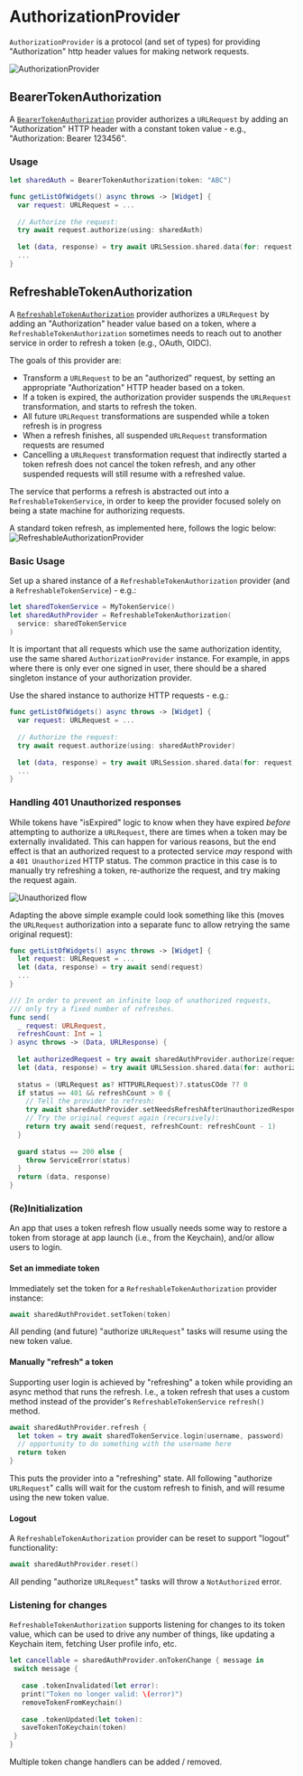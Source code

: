# AuthorizationProvider

`AuthorizationProvider` is a protocol (and set of types) for providing "Authorization" http header values for making network requests.

![AuthorizationProvider](images/authorization-overview.png)

## BearerTokenAuthorization

A [`BearerTokenAuthorization`](../Sources/Evident/Networking/Authorization/Providers/BearerTokenAuthorization.swift) provider authorizes a `URLRequest` by adding an "Authorization" HTTP header with a constant token value - e.g., "Authorization: Bearer 123456".

### Usage

```swift
let sharedAuth = BearerTokenAuthorization(token: "ABC")

func getListOfWidgets() async throws -> [Widget] {
  var request: URLRequest = ...
  
  // Authorize the request:
  try await request.authorize(using: sharedAuth)
  
  let (data, response) = try await URLSession.shared.data(for: request)
  ...
}
```



## RefreshableTokenAuthorization

A [`RefreshableTokenAuthorization`](../Sources/Evident/Networking/Authorization/Providers/RefreshableTokenAuthorization/RefreshableTokenAuthorization.swift) provider authorizes a `URLRequest` by adding an "Authorization" header value based on a token, where a `RefreshableTokenAuthorization` sometimes needs to reach out to another service in order to refresh a token (e.g., OAuth, OIDC).

The goals of this provider are:

- Transform a `URLRequest` to be an "authorized" request, by setting an appropriate "Authorization" HTTP header based on a token.
- If a token is expired, the authorization provider suspends the `URLRequest` transformation, and starts to refresh the token.
- All future `URLRequest` transformations are suspended while a token refresh is in progress
- When a refresh finishes, all suspended `URLRequest` transformation requests are resumed
- Cancelling a `URLRequest` transformation request that indirectly started a token refresh does not cancel the token refresh, and any other suspended requests will still resume with a refreshed value.

The service that performs a refresh is abstracted out into a `RefreshableTokenService`, in order to keep the provider focused solely on being a state machine for authorizing requests.

A standard token refresh, as implemented here, follows the logic below:
![RefreshableAuthorizationProvider](images/token-refresh-flow.png)

### Basic Usage

Set up a shared instance of a `RefreshableTokenAuthorization` provider (and a `RefreshableTokenService`) - e.g.:

```swift
let sharedTokenService = MyTokenService()
let sharedAuthProvider = RefreshableTokenAuthorization(
  service: sharedTokenService
)
```

It is important that all requests which use the same authorization identity, use the same shared `AuthorizationProvider` instance. For example, in apps where there is only ever one signed in user, there should be a shared singleton instance of your authorization provider.

Use the shared instance to authorize HTTP requests - e.g.:

```swift
func getListOfWidgets() async throws -> [Widget] {
  var request: URLRequest = ...
  
  // Authorize the request:
  try await request.authorize(using: sharedAuthProvider)
  
  let (data, response) = try await URLSession.shared.data(for: request)
  ...
}
```

### Handling 401 Unauthorized responses

While tokens have "isExpired" logic to know when they have expired _before_ attempting to authorize a `URLRequest`, there are times when a token may be externally invalidated. This can happen for various reasons, but the end effect is that an authorized request to a protected service _may_ respond with a `401 Unauthorized` HTTP status. The common practice in this case is to manually try refreshing a token, re-authorize the request, and try making the request again.

![Unauthorized flow](images/unauthorized-flow.png)

Adapting the above simple example could look something like this (moves the `URLRequest` authorization into a separate func to allow retrying the same original request):

```swift
func getListOfWidgets() async throws -> [Widget] {
  let request: URLRequest = ...
  let (data, response) = try await send(request)
  ...
}

/// In order to prevent an infinite loop of unathorized requests,
/// only try a fixed number of refreshes.
func send(
  _ request: URLRequest,
  refreshCount: Int = 1
) async throws -> (Data, URLResponse) {
  
  let authorizedRequest = try await sharedAuthProvider.authorize(request)
  let (data, response) = try await URLSession.shared.data(for: authorizedRequest)
  
  status = (URLRequest as? HTTPURLRequest)?.statusCOde ?? 0
  if status == 401 && refreshCount > 0 {
    // Tell the provider to refresh:
    try await sharedAuthProvider.setNeedsRefreshAfterUnauthorizedResponse(for: authorizedRequest)
    // Try the original request again (recursively):
    return try await send(request, refreshCount: refreshCount - 1)
  }
  
  guard status == 200 else {
    throw ServiceError(status)
  }
  return (data, response)
}
```

### (Re)Initialization

An app that uses a token refresh flow usually needs some way to restore a token from storage at app launch (i.e., from the Keychain), and/or allow users to login.

#### Set an immediate token

Immediately set the token for a `RefreshableTokenAuthorization` provider instance:

```swift
await sharedAuthProvidet.setToken(token)
```

All pending (and future) "authorize `URLRequest`" tasks will resume using the new token value.

#### Manually "refresh" a token

Supporting user login is achieved by "refreshing" a token while providing an async method that runs the refresh.  I.e., a token refresh that uses a custom method instead of the provider's `RefreshableTokenService` `refresh()` method.

```swift
await sharedAuthProvider.refresh {
  let token = try await sharedTokenService.login(username, password)
  // opportunity to do something with the username here
  return token
}
```

This puts the provider into a "refreshing" state. All following "authorize `URLRequest`" calls will wait for the custom refresh to finish, and will resume using the new token value.

#### Logout

A `RefreshableTokenAuthorization` provider can be reset to support "logout" functionality:

```swift
await sharedAuthProvider.reset()
```

All pending "authorize `URLRequest`" tasks will throw a `NotAuthorized` error.

### Listening for changes

`RefreshableTokenAuthorization` supports listening for changes to its token value, which can be used to drive any number of things, like updating a Keychain item, fetching User profile info, etc.

```swift
let cancellable = sharedAuthProvider.onTokenChange { message in
 switch message {
   
   case .tokenInvalidated(let error):
   print("Token no longer valid: \(error)")
   removeTokenFromKeychain()
   
   case .tokenUpdated(let token):
   saveTokenToKeychain(token)
 }
}
```

Multiple token change handlers can be added / removed.

